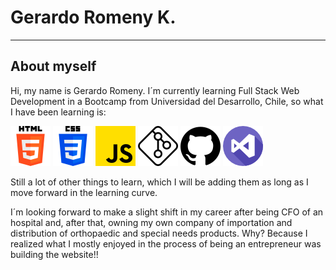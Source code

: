 # Gerardo Romeny K.
***
## About myself  
Hi, my name is Gerardo Romeny. I´m currently learning Full Stack Web Development in a Bootcamp from Universidad del Desarrollo, Chile, so what I have been learning is:

[![HTML](./icons/html-5.png)](https://developer.mozilla.org/en-US/docs/Web/HTML)
[![CSS](./icons/css-3.png)](https://developer.mozilla.org/en-US/docs/Web/CSS)
[![JS](./icons/js.png)](https://developer.mozilla.org/en-US/docs/Web/JavaScript)
[![GIT](./icons/git.png)](https://git-scm.com/)
[![GITHUB](./icons/github.png)](https://github.com/)
[![VSC](./icons/visual-studio.png)](https://code.visualstudio.com/)

Still a lot of other things to learn, which I will be adding them as long as I move forward in the learning curve.

I´m looking forward to make a slight shift in my career after being CFO of an hospital and, after that, owning my own company of importation and distribution of orthopaedic and special needs products. Why? Because I realized what I mostly enjoyed in the process of being an entrepreneur was building the website!!